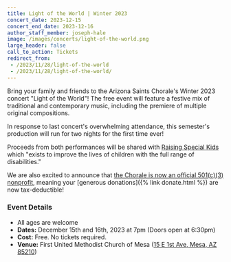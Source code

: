```yaml
---
title: Light of the World | Winter 2023
concert_date: 2023-12-15
concert_end_date: 2023-12-16
author_staff_member: joseph-hale
image: /images/concerts/light-of-the-world.png
large_header: false
call_to_action: Tickets
redirect_from:
 - /2023/11/28/light-of-the-world
 - /2023/11/28/light-of-the-world/
---
```


Bring your family and friends to the Arizona Saints Chorale's Winter 2023
concert "Light of the World"! The free event will feature a festive mix of
traditional and contemporary music, including the premiere of multiple original
compositions.

In response to last concert's overwhelming attendance, this semester's
production will run for two nights for the first time ever!

Proceeds from both performances will be shared with [Raising Special
Kids](https://raisingspecialkids.org/) which "exists to improve the lives of
children with the full range of disabilities."

We are also excited to announce that [the Chorale is now an official 501(c)(3)
nonprofit](https://apps.irs.gov/pub/epostcard/dl/FinalLetter_93-3531070_THESAINTSCHORALEINC_09212023_00.pdf),
meaning your [generous donations]({% link donate.html %}) are now
tax-deductible!

### Event Details
 - All ages are welcome
 - **Dates:** December 15th and 16th, 2023 at 7pm (Doors open at 6:30pm)
 - **Cost:** Free. No tickets required.
 - **Venue:** First United Methodist Church of Mesa ([15 E 1st Ave, Mesa, AZ 85210](https://maps.app.goo.gl/LEpLXCK9koKCnn958))